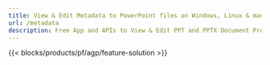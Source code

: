 ```yaml
---
title: View & Edit Metadata to PowerPoint files on Windows, Linux & macOS 
url: /metadata
description: Free App and APIs to View & Edit PPT and PPTX Document Properties
---
```


{{< blocks/products/pf/agp/feature-solution >}} 

